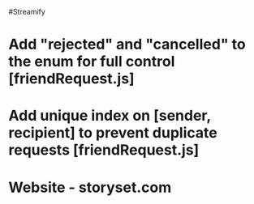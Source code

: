 #Streamify



# Add  "rejected" and "cancelled" to the enum for full control [friendRequest.js]

# Add unique index on [sender, recipient] to prevent duplicate requests [friendRequest.js]

# Website - storyset.com
